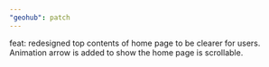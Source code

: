 ```yaml
---
"geohub": patch
---
```


feat: redesigned top contents of home page to be clearer for users. Animation arrow is added to show the home page is scrollable.
